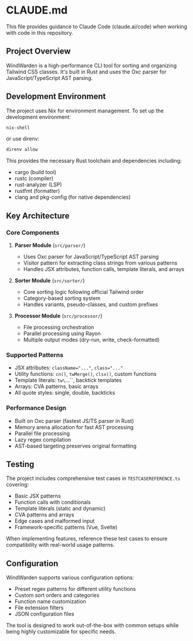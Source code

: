 # CLAUDE.md

This file provides guidance to Claude Code (claude.ai/code) when working with code in this repository.

## Project Overview

WindWarden is a high-performance CLI tool for sorting and organizing Tailwind CSS classes. It's built in Rust and uses the Oxc parser for JavaScript/TypeScript AST parsing.

## Development Environment

The project uses Nix for environment management. To set up the development environment:

```bash
nix-shell
```

or use direnv:

```bash
direnv allow
```

This provides the necessary Rust toolchain and dependencies including:
- cargo (build tool)
- rustc (compiler)
- rust-analyzer (LSP)
- rustfmt (formatter)
- clang and pkg-config (for native dependencies)

## Key Architecture

### Core Components

1. **Parser Module** (`src/parser/`)
   - Uses Oxc parser for JavaScript/TypeScript AST parsing
   - Visitor pattern for extracting class strings from various patterns
   - Handles JSX attributes, function calls, template literals, and arrays

2. **Sorter Module** (`src/sorter/`)
   - Core sorting logic following official Tailwind order
   - Category-based sorting system
   - Handles variants, pseudo-classes, and custom prefixes

3. **Processor Module** (`src/processor/`)
   - File processing orchestration
   - Parallel processing using Rayon
   - Multiple output modes (dry-run, write, check-formatted)

### Supported Patterns

- JSX attributes: `className="..."`, `class="..."`
- Utility functions: `cn()`, `twMerge()`, `clsx()`, custom functions
- Template literals: `tw\`...\``, backtick templates
- Arrays: CVA patterns, basic arrays
- All quote styles: single, double, backticks

### Performance Design

- Built on Oxc parser (fastest JS/TS parser in Rust)
- Memory arena allocation for fast AST processing
- Parallel file processing
- Lazy regex compilation
- AST-based targeting preserves original formatting

## Testing

The project includes comprehensive test cases in `TESTCASEREFERENCE.ts` covering:
- Basic JSX patterns
- Function calls with conditionals
- Template literals (static and dynamic)
- CVA patterns and arrays
- Edge cases and malformed input
- Framework-specific patterns (Vue, Svelte)

When implementing features, reference these test cases to ensure compatibility with real-world usage patterns.

## Configuration

WindWarden supports various configuration options:
- Preset regex patterns for different utility functions
- Custom sort orders and categories
- Function name customization
- File extension filters
- JSON configuration files

The tool is designed to work out-of-the-box with common setups while being highly customizable for specific needs.

